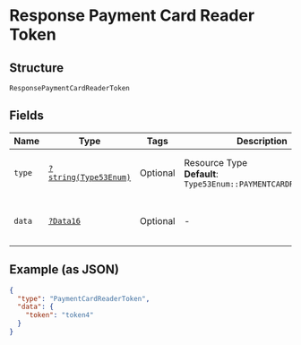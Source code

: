 
# Response Payment Card Reader Token

## Structure

`ResponsePaymentCardReaderToken`

## Fields

| Name | Type | Tags | Description | Getter | Setter |
|  --- | --- | --- | --- | --- | --- |
| `type` | [`?string(Type53Enum)`](../../doc/models/type-53-enum.md) | Optional | Resource Type<br>**Default**: `Type53Enum::PAYMENTCARDREADERTOKEN` | getType(): ?string | setType(?string type): void |
| `data` | [`?Data16`](../../doc/models/data-16.md) | Optional | - | getData(): ?Data16 | setData(?Data16 data): void |

## Example (as JSON)

```json
{
  "type": "PaymentCardReaderToken",
  "data": {
    "token": "token4"
  }
}
```

